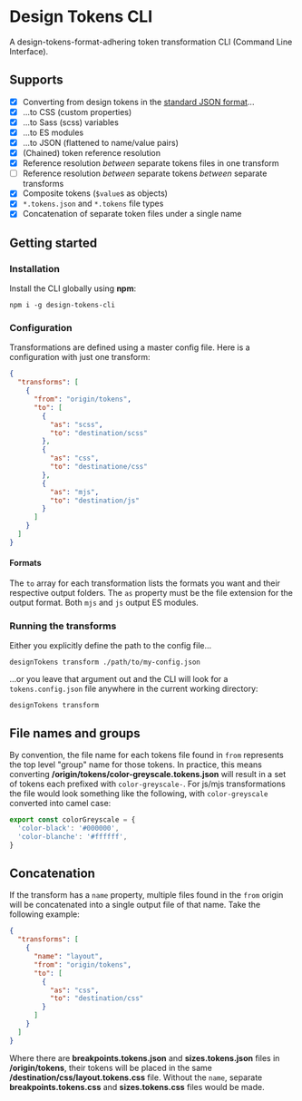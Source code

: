 # Design Tokens CLI

A design-tokens-format-adhering token transformation CLI (Command Line Interface).

## Supports

- [x] Converting from design tokens in the [standard JSON format](https://design-tokens.github.io/community-group/format/)... 
- [x] ...to CSS (custom properties)
- [x] ...to Sass (scss) variables 
- [x] ...to ES modules
- [x] ...to JSON (flattened to name/value pairs)
- [x] (Chained) token reference resolution
- [x] Reference resolution _between_ separate tokens files in one transform
- [ ] Reference resolution _between_ separate tokens _between_ separate transforms
- [x] Composite tokens (`$value`s as objects)
- [x] `*.tokens.json` and `*.tokens` file types
- [x] Concatenation of separate token files under a single name

## Getting started

### Installation

Install the CLI globally using **npm**:

```
npm i -g design-tokens-cli
```

### Configuration

Transformations are defined using a master config file. Here is a configuration with just one transform: 

```json
{
  "transforms": [
    {
      "from": "origin/tokens",
      "to": [
        {
          "as": "scss",
          "to": "destination/scss"
        },
        {
          "as": "css",
          "to": "destinatione/css"
        },
        {
          "as": "mjs",
          "to": "destination/js"
        }      
      ]
    }
  ]
}
```

#### Formats

The `to` array for each transformation lists the formats you want and their respective output folders. The `as` property must be the file extension for the output format. Both `mjs` and `js` output ES modules.

### Running the transforms

Either you explicitly define the path to the config file&hellip;

```
designTokens transform ./path/to/my-config.json
```

&hellip;or you leave that argument out and the CLI will look for a `tokens.config.json` file anywhere in the current working directory:

```
designTokens transform
```

## File names and groups

By convention, the file name for each tokens file found in `from` represents the top level "group" name for those tokens. In practice, this means converting **/origin/tokens/color-greyscale.tokens.json** will result in a set of tokens each prefixed with `color-greyscale-`. For js/mjs transformations the file would look something like the following, with `color-greyscale` converted into camel case:

```js
export const colorGreyscale = {
  'color-black': '#000000',
  'color-blanche': '#ffffff',
}
```

## Concatenation 

If the transform has a `name` property, multiple files found in the `from` origin will be concatenated into a single output file of that name. Take the following example:

```json
{
  "transforms": [
    {
      "name": "layout",
      "from": "origin/tokens",
      "to": [
        {
          "as": "css",
          "to": "destination/css"
        }   
      ]
    }
  ]
}
```

Where there are **breakpoints.tokens.json** and **sizes.tokens.json** files in **/origin/tokens**, their tokens will be placed in the same **/destination/css/layout.tokens.css** file. Without the `name`, separate  **breakpoints.tokens.css** and **sizes.tokens.css** files would be made.
